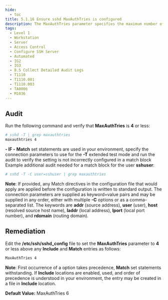 ```yaml
---
hide:
  - toc
title: 5.1.16 Ensure sshd MaxAuthTries is configured
description: The MaxAuthTries parameter specifies the maximum number of authentication attempts permitted per connection. When the login failure count reaches half the number, error messages will be written to the syslog file detailing the login failure.
tags:
  - Level 1
  - Workstation
  - Server
  - Access Control
  - Configure SSH Server
  - Automated
  - IG2
  - IG3
  - 8.5 Collect Detailed Audit Logs
  - T1110
  - T1110.001
  - T1110.003
  - TA0006
  - M1036
---
```


## Audit
Run the following command and verify that **MaxAuthTries** is **4** or less:
```bash
# sshd -T | grep maxauthtries
maxauthtries 4
```

**- IF -** **Match** set statements are used in your environment, specify the connection parameters to use for the **-T** extended test mode and run the audit to verify the setting is not incorrectly configured in a match block
Example additional audit needed for a match block for the user **sshuser**:
```bash
# sshd -T -C user=sshuser | grep maxauthtries
```
**Note**: If provided, any Match directives in the configuration file that would apply are applied before the configuration is written to standard output. The connection parameters are supplied as keyword=value pairs and may be supplied in any order, either with multiple **-C** options or as a comma-separated list. The keywords are **addr** (source address), **user** (user), **host** (resolved source host name), **laddr** (local address), **lport** (local port number), and **rdomain** (routing domain).

## Remediation
Edit the **/etc/ssh/sshd_config** file to set the **MaxAuthTries** parameter to **4** or less above any **Include** and **Match** entries as follows:
```bash
MaxAuthTries 4
```
**Note**: First occurrence of a option takes precedence, **Match** set statements withstanding. If **Include** locations are enabled, used, and order of precedence is understood in your environment, the entry may be created in a file in **Include** location.

**Default Value:**
MaxAuthTries 6
